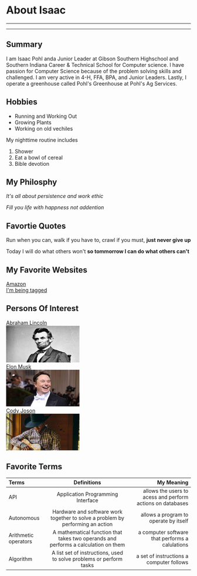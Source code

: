 # About Isaac
---
---
## Summary

I am Isaac Pohl anda Junior Leader at Gibson Southern Highschool and Southern Indiana Career & Technical School for Computer science. I have passion for Computer Science because of the problem solving skills and challenged. I am very active in 4-H, FFA, BPA, and Junior Leaders. Lastly, I operate a greenhouse called Pohl's Greenhouse at Pohl's Ag Services. 

[I have a newhome]: https://www.veteransunited.com/lp/dark/?src=adw&adg=70596605642&cmp=genloan&desc=shop2&matchtype=e&adid=650942174070&targetid=kwd-296592731249&label=&campaignid=1769033670&gclid=Cj0KCQjwi46iBhDyARIsAE3nVraoBdxorVVtvlee3aDOhwDCjmoPCNj1h5n_X9VJ1aIJjAXUoKgIO3kaAlTVEALw_wcB 
[1]:https://www.senate.gov/artandhistory/history/common/civil_war/Death_of_Lincoln.htm
[2]: https://www.nytimes.com/2022/04/28/books/elon-musk-books-biography.html
[3]: https://en.wikipedia.org/wiki/Cody_Johnson#Artistry

Hobbies
-
* Running and Working Out
* Growing Plants
* Working on old vechiles 

My nighttime routine includes

1. Shower
2. Eat a bowl of cereal
3. Bible devotion

## My Philosphy

*It's all about persistence and work ethic*

*Fill you life with happness not addention*


## Favortie Quotes

Run when you can, walk if you have to, crawl if you must, **just never give up**

Today I will do what others won't **so tommorrow I can do what others can't**

## My Favorite Websites

[Amazon](https://www.amazon.com/ "Amazon.com")<br>
[I'm being tagged][I have a newhome] <br>


## Persons Of Interest

[Abraham Lincoln][1] <br> <kbd>
<img src="img/lincoln.jpg" height="100px" width="200px"> </kbd> <br>
[Elon Musk][2] <br> <kbd>
<img src="img/Elon.jpg" height="100px" width="200px"> </kbd> <br>
[Cody Joson][3] <br> <kbd>
<img src="img/codyjohnson.jpg" height="100px" width="200px"> </kbd> <br>

## Favorite Terms

| Terms | Definitions | My Meaning
|:-|:----:| ---:|
| API | Application Programming Interface | allows the users to acess and perform actions on databases
| Autonomous| Hardware and software work together to solve a problem by performing an action | allows a program to operate by itself
| Arithmetic operators | A mathematical function that takes two operands and performs a calculation on them | a computer software that performs a calulations
| Algorithm | A list set of instructions, used to solve problems or perform tasks | a set of instructions a computer follows





